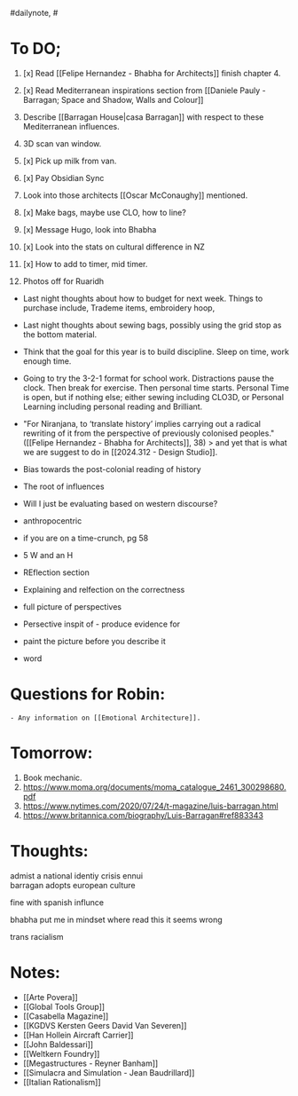 #dailynote, #


# To DO;
1. [x] Read [[Felipe Hernandez - Bhabha for Architects]] finish chapter 4.
2. [x] Read Mediterranean inspirations section from [[Daniele Pauly - Barragan; Space and Shadow, Walls and Colour]]
3. Describe [[Barragan House|casa Barragan]] with respect to these Mediterranean influences.

1. 3D scan van window.
2. [x] Pick up milk from van.
3. [x] Pay Obsidian Sync
4. Look into those architects [[Oscar McConaughy]] mentioned.
5. [x] Make bags, maybe use CLO, how to line?
6. [x] Message Hugo, look into Bhabha
7. [x] Look into the stats on cultural difference in NZ
8. [x] How to add to timer, mid timer.
9. Photos off for Ruaridh

- Last night thoughts about how to budget for next week. Things to purchase include, Trademe items, embroidery hoop, 
- Last night thoughts about sewing bags, possibly using the grid stop as the bottom material.
- Think that the goal for this year is to build discipline. Sleep on time, work enough time.
- Going to try the 3-2-1 format for school work. Distractions pause the clock. Then break for exercise. Then personal time starts. Personal Time is open, but if nothing else; either sewing including CLO3D, or Personal Learning including personal reading and Brilliant.

- "For Niranjana, to ‘translate history’ implies carrying out a radical rewriting of it from the perspective of previously colonised peoples." ([[Felipe Hernandez - Bhabha for Architects]], 38) > and yet that is what we are suggest to do in [[2024.312 - Design Studio]].
- Bias towards the post-colonial reading of history
- The root of influences
- Will I just be evaluating based on western discourse?
- anthropocentric
- if you are on a time-crunch, pg 58
- 5 W and an H
- REflection section 
- Explaining and relfection on the correctness
- full picture of perspectives
- Persective inspit of  - produce evidence for
- paint the picture before you describe it
- word  

# Questions for Robin:
	- Any information on [[Emotional Architecture]].

# Tomorrow:
1. Book mechanic.
2. https://www.moma.org/documents/moma_catalogue_2461_300298680.pdf
3. https://www.nytimes.com/2020/07/24/t-magazine/luis-barragan.html
4. https://www.britannica.com/biography/Luis-Barragan#ref883343


# Thoughts:
admist a national identiy crisis ennui  
barragan adopts european culture  
  
fine with spanish influnce  
  
bhabha put me in mindset where read this it seems wrong  
  
trans racialism

# Notes:
- [[Arte Povera]]
- [[Global Tools Group]]
- [[Casabella Magazine]]
- [[KGDVS Kersten Geers David Van Severen]]
- [[Han Hollein Aircraft Carrier]]
- [[John Baldessari]]
- [[Weltkern Foundry]]
- [[Megastructures - Reyner Banham]]
- [[Simulacra and Simulation - Jean Baudrillard]]
- [[Italian Rationalism]]

